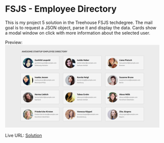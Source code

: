 # FSJS - Employee Directory

This is my project 5 solution in the Treehouse FSJS techdegree. The mail goal is to request a JSON object, parse it and display the data. 
Cards show a modal window on click with more information about the selected user.

Preview: 
![Employee Directory](./assets/fsjs_employee_directory.png)

Live URL: [Solution](https://kalrog-dev.github.io/fsjs_employee_directory/)